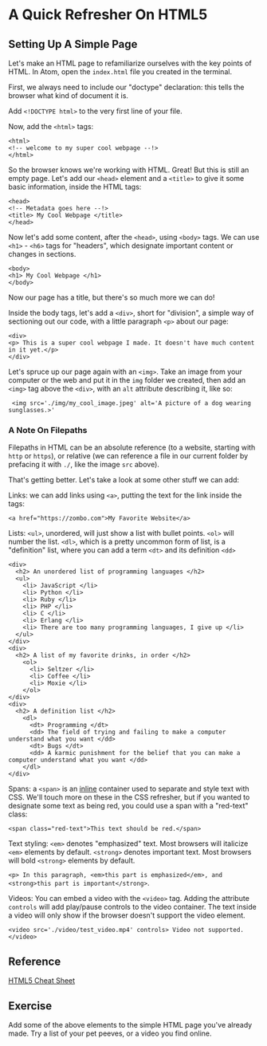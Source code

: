 # A Quick Refresher On HTML5

## Setting Up A Simple Page

Let's make an HTML page to refamiliarize ourselves with the key points of HTML. In Atom, open the `index.html` file you created in the terminal.

First, we always need to include our "doctype" declaration: this tells the browser what kind of document it is.

Add `<!DOCTYPE html>` to the very first line of your file.

Now, add the `<html>` tags:

```
<html>
<!-- welcome to my super cool webpage --!>
</html>
```

So the browser knows we're working with HTML. Great! But this is still an empty page. Let's add our `<head>` element and a `<title>` to give it some basic information, inside the HTML tags:

```
<head>
<!-- Metadata goes here --!>
<title> My Cool Webpage </title>
</head>
```

Now let's add some content, after the `<head>`, using `<body>` tags. We can use `<h1>` - `<h6>` tags for "headers", which designate important content or changes in sections.

```
<body>
<h1> My Cool Webpage </h1>
</body>
```

Now our page has a title, but there's so much more we can do!

Inside the body tags, let's add a `<div>`, short for "division", a simple way of sectioning out our code, with a little paragraph `<p>` about our page:

```
<div>
<p> This is a super cool webpage I made. It doesn't have much content in it yet.</p>
</div>
```

Let's spruce up our page again with an `<img>`. Take an image from your computer or the web and put it in the `img` folder we created, then add an `<img>` tag above the `<div>`, with an `alt` attribute describing it, like so:

```
 <img src='./img/my_cool_image.jpeg' alt='A picture of a dog wearing sunglasses.>'
```
### A Note On Filepaths

Filepaths in HTML can be an absolute reference (to a website, starting with `http` or `https`), or relative (we can reference a file in our current folder by prefacing it with `./`, like the image `src` above).

That's getting better. Let's take a look at some other stuff we can add:

Links: we can add links using `<a>`, putting the text for the link inside the tags:

`<a href="https://zombo.com">My Favorite Website</a>`



Lists: `<ul>`, unordered, will just show a list with bullet points. `<ol>` will number the list. `<dl>`, which is a pretty uncommon form of list, is a "definition" list, where you can add a term `<dt>` and its definition `<dd>`

```
<div>
  <h2> An unordered list of programming languages </h2>
  <ul>
    <li> JavaScript </li>
    <li> Python </li>
    <li> Ruby </li>
    <li> PHP </li>
    <li> C </li>
    <li> Erlang </li>
    <li> There are too many programming languages, I give up </li>
  </ul>
</div>
<div>
  <h2> A list of my favorite drinks, in order </h2>
    <ol>
      <li> Seltzer </li>
      <li> Coffee </li>
      <li> Moxie </li>
    </ol>
</div>
<div>
  <h2> A definition list </h2>
    <dl>
      <dt> Programming </dt>
      <dd> The field of trying and failing to make a computer understand what you want </dd>
      <dt> Bugs </dt>
      <dd> A karmic punishment for the belief that you can make a computer understand what you want </dd>
    </dl>
</div>
```

Spans: a `<span>` is an [inline](https://www.freecodecamp.org/news/inline-elements-and-block-elements-in-html-explained/) container used to separate and style text with CSS. We'll touch more on these in the CSS refresher, but if you wanted to designate some text as being red, you could use a span with a "red-text" class:

`<span class="red-text">This text should be red.</span>`

Text styling:
`<em>` denotes "emphasized" text. Most browsers will italicize `<em>` elements by default.
`<strong>` denotes important text. Most browsers will bold `<strong>` elements by default.

`<p> In this paragraph, <em>this part is emphasized</em>, and <strong>this part is important</strong>`.

Videos: You can embed a video with the `<video>` tag. Adding the attribute `controls` will add play/pause controls to the video container. The text inside a video will only show if the browser doesn't support the video element.

`<video src='./video/test_video.mp4' controls> Video not supported. </video>`


## Reference

[HTML5 Cheat Sheet](https://websitesetup.org/html5-cheat-sheet/)


## Exercise

Add some of the above elements to the simple HTML page you've already made. Try a list of your pet peeves, or a video you find online.
